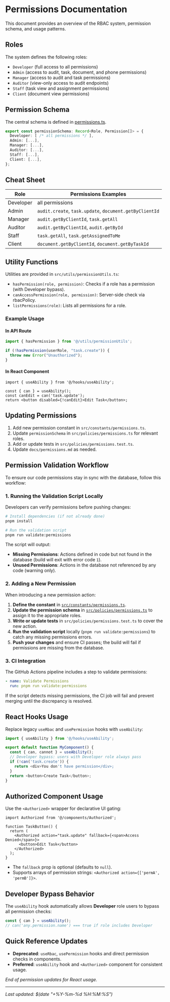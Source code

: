 # Permissions Documentation

This document provides an overview of the RBAC system, permission schema, and usage patterns.

## Roles

The system defines the following roles:

- `Developer` (full access to all permissions)
- `Admin` (access to audit, task, document, and phone permissions)
- `Manager` (access to audit and task permissions)
- `Auditor` (view-only access to audit endpoints)
- `Staff` (task view and assignment permissions)
- `Client` (document view permissions)

## Permission Schema

The central schema is defined in [permissions.ts](../src/policies/permissions.ts).

```typescript
export const permissionSchema: Record<Role, Permission[]> = {
  Developer: [ /* all permissions */ ],
  Admin: [...],
  Manager: [...],
  Auditor: [...],
  Staff: [...],
  Client: [...],
};
```

## Cheat Sheet

| Role      | Permissions Examples                              |
|-----------|---------------------------------------------------|
| Developer | all permissions                                   |
| Admin     | `audit.create`, `task.update`, `document.getByClientId` |
| Manager   | `audit.getByClientId`, `task.getAll`              |
| Auditor   | `audit.getByClientId`, `audit.getById`            |
| Staff     | `task.getAll`, `task.getAssignedToMe`             |
| Client    | `document.getByClientId`, `document.getByTaskId`  |

## Utility Functions

Utilities are provided in `src/utils/permissionUtils.ts`:

- `hasPermission(role, permission)`: Checks if a role has a permission (with Developer bypass).
- `canAccessPermission(role, permission)`: Server-side check via rbacPolicy.
- `listPermissions(role)`: Lists all permissions for a role.

### Example Usage

#### In API Route

```typescript
import { hasPermission } from '@/utils/permissionUtils';

if (!hasPermission(userRole, "task.create")) {
  throw new Error("Unauthorized");
}
```

#### In React Component

```tsx
import { useAbility } from '@/hooks/useAbility';

const { can } = useAbility();
const canEdit = can('task.update');
return <button disabled={!canEdit}>Edit Task</button>;
```

## Updating Permissions

1. Add new permission constant in `src/constants/permissions.ts`.
2. Update `permissionSchema` in `src/policies/permissions.ts` for relevant roles.
3. Add or update tests in `src/policies/permissions.test.ts`.
4. Update `docs/permissions.md` as needed.

## Permission Validation Workflow

To ensure our code permissions stay in sync with the database, follow this workflow:

### 1. Running the Validation Script Locally

Developers can verify permissions before pushing changes:

```bash
# Install dependencies (if not already done)
pnpm install

# Run the validation script
pnpm run validate:permissions
```

The script will output:
- **Missing Permissions**: Actions defined in code but not found in the database (build will exit with error code `1`).
- **Unused Permissions**: Actions in the database not referenced by any code (warning only).

### 2. Adding a New Permission

When introducing a new permission action:

1. **Define the constant** in [`src/constants/permissions.ts`](mdc:src/constants/permissions.ts).
2. **Update the permission schema** in [`src/policies/permissions.ts`](mdc:src/policies/permissions.ts) to assign it to the appropriate roles.
3. **Write or update tests** in `src/policies/permissions.test.ts` to cover the new action.
4. **Run the validation script** locally (`pnpm run validate:permissions`) to catch any missing permissions errors.
5. **Push your changes** and ensure CI passes; the build will fail if permissions are missing from the database.

### 3. CI Integration

The GitHub Actions pipeline includes a step to validate permissions:

```yaml
- name: Validate Permissions
  run: pnpm run validate:permissions
```

If the script detects missing permissions, the CI job will fail and prevent merging until the discrepancy is resolved.

## React Hooks Usage

Replace legacy `useRbac` and `usePermission` hooks with `useAbility`:
```typescript
import { useAbility } from '@/hooks/useAbility';

export default function MyComponent() {
  const { can, cannot } = useAbility();
  // Developer bypass: users with Developer role always pass
  if (!can('task.create')) {
    return <div>You don't have permission</div>;
  }
  return <button>Create Task</button>;
}
```

## Authorized Component Usage

Use the `<Authorized>` wrapper for declarative UI gating:
```tsx
import Authorized from '@/components/Authorized';

function TaskButton() {
  return (
    <Authorized action="task.update" fallback={<span>Access Denied</span>}>
      <button>Edit Task</button>
    </Authorized>
  );
}
```

- The `fallback` prop is optional (defaults to `null`).
- Supports arrays of permission strings: `<Authorized action={['permA', 'permB']}>`.

## Developer Bypass Behavior

The `useAbility` hook automatically allows **Developer** role users to bypass all permission checks:
```typescript
const { can } = useAbility();
// can('any.permission.name') === true if role includes Developer
```

## Quick Reference Updates

- **Deprecated**: `useRbac`, `usePermission` hooks and direct permission checks in components.
- **Preferred**: `useAbility` hook and `<Authorized>` component for consistent usage.

*End of permission updates for React usage.*

---

*Last updated: $(date "+%Y-%m-%d %H:%M:%S")* 